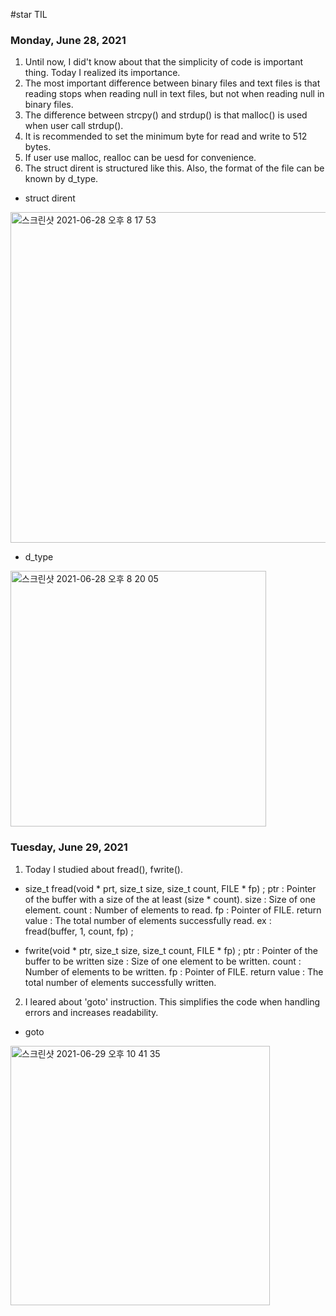 #star TIL
### Monday, June 28, 2021
1. Until now, I did't know about that the simplicity of code is important thing. Today I realized its importance.
2. The most important difference between binary files and text files is that reading stops when reading null in text files, but not when reading null in binary files.
3. The difference between strcpy() and strdup() is that malloc() is used when user call strdup().
4. It is recommended to set the minimum byte for read and write to 512 bytes.
5. If user use malloc, realloc can be uesd for convenience.
6. The struct dirent is structured like this. Also, the format of the file can be known by d_type.
+ struct dirent
<img width="529" alt="스크린샷 2021-06-28 오후 8 17 53" src="https://user-images.githubusercontent.com/70479118/123628328-ecb07200-d84d-11eb-8fd1-a02c4cad84e3.png">

+ d_type
<img width="409" alt="스크린샷 2021-06-28 오후 8 20 05" src="https://user-images.githubusercontent.com/70479118/123628587-3c8f3900-d84e-11eb-8f37-4e8cc72e1f1d.png">


### Tuesday, June 29, 2021
1. Today I studied about fread(), fwrite(). 
+ size_t fread(void * prt, size_t size, size_t count, FILE * fp) ;
ptr : Pointer of the buffer with a size of the at least (size * count).
size : Size of one element.
count : Number of elements to read.
fp : Pointer of FILE.
return value : The total number of elements successfully read.
ex : fread(buffer, 1, count, fp) ;

+ fwrite(void * ptr, size_t size, size_t count, FILE * fp) ;
ptr : Pointer of the buffer to be written
size : Size of one element to be written.
count : Number of elements to be written.
fp : Pointer of FILE.
return value : The total number of elements successfully written.

2. I leared about 'goto' instruction. This simplifies the code when handling errors and increases readability.
+ goto
<img width="415" alt="스크린샷 2021-06-29 오후 10 41 35" src="https://user-images.githubusercontent.com/70479118/123807841-2e631a80-d92b-11eb-8efc-fcc3d7c449d5.png">


